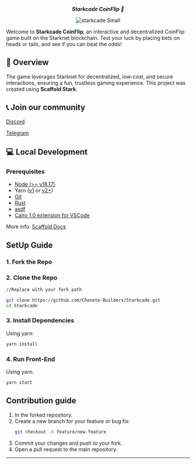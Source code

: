 
<div align="center">
  

  ***Starkcade CoinFlip 🎲***

![starkcade Small](https://github.com/user-attachments/assets/0516a744-d09f-48e0-aea4-fa17bd82bb81)

</div>



Welcome to **Starkcade CoinFlip**, an interactive and decentralized CoinFlip game built on the Starknet blockchain. Test your luck by placing bets on heads or tails, and see if you can beat the odds!

## 📝 Overview

The game leverages Starknet for decentralized, low-cost, and secure interactions, ensuring a fun, trustless gaming experience. This project was created using **Scaffold Stark**.

## 📞 Join our community
[Discord](https://discord.gg/ZSyShWJmHB)

[Telegram](https://t.me/+ZsYpSB8RZR4yNjBh)

## 💻 Local Development

### Prerequisites


- [Node (>= v18.17)](https://nodejs.org/en/download/)
- Yarn ([v1](https://classic.yarnpkg.com/en/docs/install/) or [v2+](https://yarnpkg.com/getting-started/install))
- [Git](https://git-scm.com/downloads)
- [Rust](https://www.rust-lang.org/tools/install)
- [asdf](https://asdf-vm.com/guide/getting-started.html)
- [Cairo 1.0 extension for VSCode](https://marketplace.visualstudio.com/items?itemName=starkware.cairo1)

More info: [Scaffold Docs](https://docs.scaffoldstark.com/)

##  SetUp Guide 

### 1. Fork the Repo

### 2. Clone the Repo
```bash
//Replace with your fork path

git clone https://github.com/Chonete-Builders/Starkcade.git 
cd Starkcade
```

### 3. Install Dependencies


Using yarn:
```bash
yarn install
```
### 4. Run Front-End

Using yarn:
```bash
yarn start
```

## Contribution guide

1. In the forked repository.
2. Create a new branch for your feature or bug fix:
   ```bash
   git checkout -b feature/new-feature
   ```
3. Commit your changes and push to your fork.
4. Open a pull request to the main repository.

---
